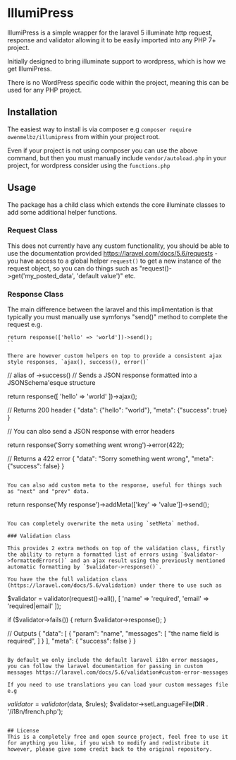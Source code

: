 # IllumiPress

IllumiPress is a simple wrapper for the laravel 5 illuminate http request, response and validator allowing it to be easily imported into any PHP 7+ project.

Initially designed to bring illuminate support to wordpress, which is how we get IllumiPress.

There is no WordPress specific code within the project, meaning this can be used for any PHP project.

## Installation 

The easiest way to install is via composer e.g `composer require owenmelbz/illumipress` from within your project root.

Even if your project is not using composer you can use the above command, but then you must manually include `vendor/autoload.php` in your project, for wordpress consider using the `functions.php`

## Usage

The package has a child class which extends the core illuminate classes to add some additional helper functions.

### Request Class

This does not currently have any custom functionality, you should be able to use the documentation provided https://laravel.com/docs/5.6/requests - you have access to a global helper `request()` to get a new instance of the request object, so you can do things such as "request()->get('my_posted_data', 'default value')" etc.

### Response Class

The main difference between the laravel and this implimentation is that typically you must manually use symfonys "send()" method to complete the request e.g.

```
return response(['hello' => 'world'])->send();
``

There are however custom helpers on top to provide a consistent ajax style responses, `ajax(), success(), error()`

```
// alias of ->success()
// Sends a JSON response formatted into a JSONSchema'esque structure

return response([
	'hello' => 'world'
])->ajax();

// Returns 200 header
{
	"data": {"hello": "world"},
	"meta": {"success": true}
}

// You can also send a JSON response with error headers

return response('Sorry something went wrong')->error(422);

// Returns a 422 error
{
	"data": "Sorry something went wrong",
	"meta": {"success": false}
}
```

You can also add custom meta to the response, useful for things such as "next" and "prev" data.

```
return response('My response')->addMeta(['key' => 'value'])->send();
```

You can completely overwrite the meta using `setMeta` method.

### Validation class

This provides 2 extra methods on top of the validation class, firstly the ability to return a formatted list of errors using `$validator->formattedErrors()` and an ajax result using the previously mentioned automatic formatting by `$validator->response()`.

You have the the full validation class (https://laravel.com/docs/5.6/validation) under there to use such as

```
$validator = validator(request()->all(), [
	'name' => 'required',
	'email' => 'required|email'
]);

if ($validator->fails()) {
	return $validator->response();
}

// Outputs
{
	"data": [
		{
			"param": "name",
			"messages": [
				"the name field is required",
			]
		}
	],
	"meta": {
		"success": false
	}
}

```

By default we only include the default laravel i18n error messages, you can follow the laravel documentation for passing in custom messages https://laravel.com/docs/5.6/validation#custom-error-messages

If you need to use translations you can load your custom messages file e.g

```
$validator = validator($data, $rules);
$validator->setLanguageFile(__DIR__ . '/i18n/french.php');
```

## License
This is a completely free and open source project, feel free to use it for anything you like, if you wish to modify and redistribute it however, please give some credit back to the original repository.




